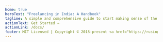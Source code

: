 ```yaml
---
home: true
heroText: "Freelancing in India: A Handbook"
tagline: A simple and comprehensive guide to start making sense of the legal framework for Indian freelancers.
actionText: Get Started →
actionLink: /docs/
footer: MIT Licensed | Copyright © 2018-present <a href="https://rusingh.com">Ru Singh</a>
---
```

